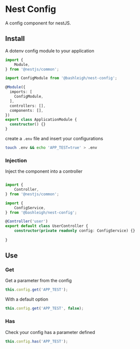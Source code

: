 Nest Config
===

A config component for nestJS.

## Install

A dotenv config module to your application

```typescript
import {
    Module,
} from '@nestjs/common';

import ConfigModule from '@bashleigh/nest-config';

@Module({
  imports: [
    ConfigModule,
  ],
  controllers: [],
  components: [],
})
export class ApplicationModule {
  constructor() {}
}

```

create a `.env` file and insert your configurations

```bash
touch .env && echo 'APP_TEST=true' > .env
```

### Injection

Inject the component into a controller 

```typescript

import {
    Controller,
} from '@nestjs/common';

import {
    ConfigService,
} from '@bashleigh/nest-config';

@Controller('user')
export default class UserController {
    constructor(private readonly config: ConfigService) {}
    
}

```

## Use

### Get

Get a parameter from the config

```typescript
this.config.get('APP_TEST');
```
With a default option

```typescript
this.config.get('APP_TEST', false);
```

### Has

Check your config has a parameter defined

```typescript
this.config.has('APP_TEST');
```

